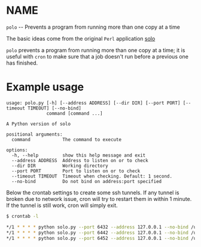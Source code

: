 # NAME

`polo` -- Prevents a program from running more than one copy at a time

The basic ideas come from the original `Perl` application [solo](https://github.com/timkay/solo)

`polo` prevents a program from running more than one copy at a time; it is useful with `cron` to make sure that a job doesn't run before a previous one has finished.

# Example usage

```
usage: polo.py [-h] [--address ADDRESS] [--dir DIR] [--port PORT] [--timeout TIMEOUT] [--no-bind]
               command [command ...]

A Python version of solo

positional arguments:
  command            The command to execute

options:
  -h, --help         show this help message and exit
  --address ADDRESS  Address to listen on or to check
  --dir DIR          Working directory
  --port PORT        Port to listen on or to check
  --timeout TIMEOUT  Timeout when checking. Default: 1 second.
  --no-bind          Do not bind on address:port specified
```

Below the crontab settings to create some ssh tunnels. If any tunnel is broken due to network issue, cron will try to restart them in within 1 minute. If the tunnel is still work, cron will simply exit.

```bash
$ crontab -l

*/1 * * * * python solo.py --port 6432 --address 127.0.0.1 --no-bind /usr/bin/ssh zproxydev -fN
*/1 * * * * python solo.py --port 6442 --address 127.0.0.1 --no-bind /usr/bin/ssh zproxystaging -fN
*/1 * * * * python solo.py --port 6452 --address 127.0.0.1 --no-bind /usr/bin/ssh zproxyproduction -fN
```





